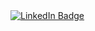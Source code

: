 <div id="badges">
  <a href="your-linkedin-URL">
    <img src="https://www.linkedin.com/in/mateen-qureshi-msq/" alt="LinkedIn Badge"/>
  </a>
</div>

